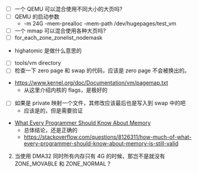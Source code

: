 - [ ] 一个 QEMU 可以混合使用不同大小的大页吗?
- [ ] QEMU 的启动参数
  - -m 24G -mem-prealloc -mem-path /dev/hugepages/test_vm
- [ ] 一个 mmap 可以混合使用各种大页吗?
- [ ] for_each_zone_zonelist_nodemask
- highatomic 是做什么意思的
- [ ] tools/vm directory
- [ ] 检查一下 zero page 和 swap 的代码，应该是 zero page 不会被换出的。
- https://www.kernel.org/doc/Documentation/vm/pagemap.txt
  - 从这里介绍内核的 flags，是极好的
- [ ] 如果是 private 映射一个文件，其修改应该最后也是写入到 swap 中的吧
  - 应该是的，但是需要验证
- [What Every Programmer Should Know About Memory](https://people.freebsd.org/~lstewart/articles/cpumemory.pdf)
  - 总体结论，还是正确的
  - https://stackoverflow.com/questions/8126311/how-much-of-what-every-programmer-should-know-about-memory-is-still-valid
2. 当使用 DMA32 同时所有内存只有 4G 的时候，那岂不是就没有 ZONE_MOVABLE 和 ZONE_NORMAL ?
